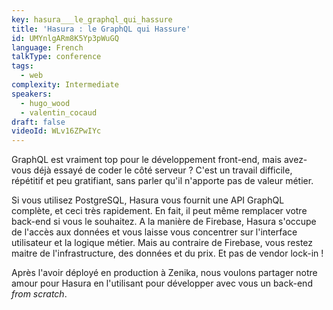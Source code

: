 ```yaml
---
key: hasura___le_graphql_qui_hassure
title: 'Hasura : le GraphQL qui Hassure'
id: UMYnlgARm8K5Yp3pWuGQ
language: French
talkType: conference
tags:
  - web
complexity: Intermediate
speakers:
  - hugo_wood
  - valentin_cocaud
draft: false
videoId: WLv16ZPwIYc
---
```


GraphQL est vraiment top pour le développement front-end, mais avez-vous déjà essayé de coder le côté serveur ? C'est un travail difficile, répétitif et peu gratifiant, sans parler qu'il n'apporte pas de valeur métier.

Si vous utilisez PostgreSQL, Hasura vous fournit une API GraphQL complète, et ceci très rapidement. En fait, il peut même remplacer votre back-end si vous le souhaitez. A la manière de Firebase, Hasura s'occupe de l'accès aux données et vous laisse vous concentrer sur l'interface utilisateur et la logique métier. Mais au contraire de Firebase, vous restez maitre de l'infrastructure, des données et du prix. Et pas de vendor lock-in !

Après l'avoir déployé en production à Zenika, nous voulons partager notre amour pour Hasura en l'utilisant pour développer avec vous un back-end *from scratch*.
